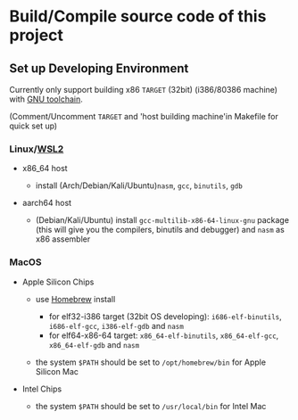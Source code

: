 # Build/Compile source code of this project

## Set up Developing Environment
Currently only support building x86 `TARGET` (32bit) (i386/80386 machine) with [GNU toolchain](https://www.gnu.org/software/software.html).

(Comment/Uncomment `TARGET` and 'host building machine'in Makefile for quick set up)

### Linux/[WSL2](https://docs.microsoft.com/en-us/windows/wsl/compare-versions)

- x86_64 host

  - install (Arch/Debian/Kali/Ubuntu)`nasm`, `gcc`, `binutils`, `gdb`

- aarch64 host

  - (Debian/Kali/Ubuntu) install `gcc-multilib-x86-64-linux-gnu` package (this will give you the compilers, binutils and debugger) and `nasm` as x86 assembler

### MacOS

- Apple Silicon Chips

  - use [Homebrew](https://brew.sh) install
    - for elf32-i386 target (32bit OS developing): `i686-elf-binutils`, `i686-elf-gcc`, `i386-elf-gdb` and `nasm`
    - for elf64-x86-64 target: `x86_64-elf-binutils`, `x86_64-elf-gcc`, `x86_64-elf-gdb` and `nasm`

  - the system `$PATH` should be set to `/opt/homebrew/bin` for Apple Silicon Mac

- Intel Chips

  - the system `$PATH` should be set to `/usr/local/bin` for Intel Mac